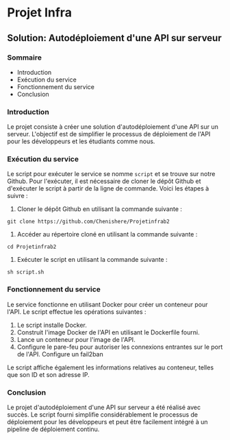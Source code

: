 Projet Infra
============

Solution: Autodéploiement d'une API sur serveur
-----------------------------------------------

### Sommaire

-   Introduction
-   Exécution du service
-   Fonctionnement du service
-   Conclusion

### Introduction

Le projet consiste à créer une solution d'autodéploiement d'une API sur un serveur. L'objectif est de simplifier le processus de déploiement de l'API pour les développeurs et les étudiants comme nous.

### Exécution du service

Le script pour exécuter le service se nomme `script` et se trouve sur notre Github. Pour l'exécuter, il est nécessaire de cloner le dépôt Github et d'exécuter le script à partir de la ligne de commande. Voici les étapes à suivre :

1.  Cloner le dépôt Github en utilisant la commande suivante :

`git clone https://github.com/Chenishere/Projetinfrab2`

1.  Accéder au répertoire cloné en utilisant la commande suivante :

`cd Projetinfrab2`

1.  Exécuter le script en utilisant la commande suivante :

`sh script.sh`

### Fonctionnement du service

Le service fonctionne en utilisant Docker pour créer un conteneur pour l'API. Le script effectue les opérations suivantes :

1.  Le script installe Docker.
2.  Construit l'image Docker de l'API en utilisant le Dockerfile fourni.
3.  Lance un conteneur pour l'image de l'API.
4.  Configure le pare-feu pour autoriser les connexions entrantes sur le port de l'API. Configure un fail2ban

Le script affiche également les informations relatives au conteneur, telles que son ID et son adresse IP.

### Conclusion

Le projet d'autodéploiement d'une API sur serveur a été réalisé avec succès. Le script fourni simplifie considérablement le processus de déploiement pour les développeurs et peut être facilement intégré à un pipeline de déploiement continu.
